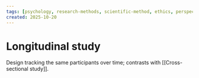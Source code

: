```yaml
---
tags: [psychology, research-methods, scientific-method, ethics, perspectives]
created: 2025-10-20
---
```

# Longitudinal study

Design tracking the same participants over time; contrasts with [[Cross-sectional study]].
